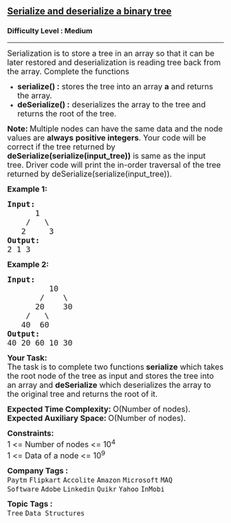 <h2><a href="https://www.geeksforgeeks.org/problems/serialize-and-deserialize-a-binary-tree/1?timeMachineDate=2024-05-02">Serialize and deserialize a binary tree</a></h2><h3>Difficulty Level : Medium</h3><hr><div class="problems_problem_content__Xm_eO"><p><span style="font-size: 18px;">Serialization is to store a tree in an array so that it can be later restored and deserialization is reading tree back from the array. Complete the functions</span></p>
<ul>
<li><span style="font-size: 18px;"><strong>serialize() :</strong>&nbsp;stores the tree into an array <strong>a</strong> and returns the array.</span></li>
<li><span style="font-size: 18px;"><strong>deSerialize() :</strong> deserializes the array to the tree and returns the root of the tree.</span></li>
</ul>
<p><span style="font-size: 18px;"><strong>Note: </strong>Multiple nodes can have the same data and the node values are <strong>always</strong> <strong>positive integers</strong>. Your code will be correct if the tree returned by <strong>deSerialize(serialize(input_tree))</strong> is same as the input tree. Driver code will print the in-order traversal of the tree returned by </span><span style="font-size: 18px;">deSerialize(serialize(input_tree)).</span></p>
<p><span style="font-size: 18px;"><strong>Example 1:</strong></span></p>
<pre><span style="font-size: 18px;"><strong>Input:
</strong>&nbsp; &nbsp;&nbsp; &nbsp;1
 &nbsp; &nbsp;/&nbsp; &nbsp;\
 &nbsp;&nbsp;2&nbsp; &nbsp;&nbsp;&nbsp;3
<strong>Output: <br></strong>2 1 3</span>
</pre>
<p><span style="font-size: 18px;"><strong>Example 2:</strong></span></p>
<pre><span style="font-size: 18px;"><strong>Input:
</strong>&nbsp; &nbsp; &nbsp; &nbsp; &nbsp;10
 &nbsp; &nbsp; &nbsp;&nbsp;/ &nbsp; &nbsp;\
 &nbsp; &nbsp;  20&nbsp; &nbsp; 30
 &nbsp;  /&nbsp;&nbsp; \
 &nbsp; 40&nbsp; 60
<strong>Output: <br></strong>40 20 60 10 30
</span></pre>
<p><span style="font-size: 18px;"><strong>Your Task:</strong><br>The task is to complete two&nbsp;functions<strong> serialize</strong> which takes the root node of the tree as input and stores the tree into an array&nbsp;and <strong>deSerialize</strong> which deserializes the array to the original tree and returns the root of it.</span></p>
<p><span style="font-size: 18px;"><strong>Expected Time Complexity:&nbsp;</strong>O(Number of nodes).<br><strong>Expected Auxiliary Space:&nbsp;</strong>O(Number of nodes).</span></p>
<p><span style="font-size: 18px;"><strong>Constraints:</strong><br>1 &lt;= Number of nodes &lt;= 10<sup>4</sup><br>1 &lt;= Data of a node &lt;= 10<sup>9</sup></span></p></div><p><span style=font-size:18px><strong>Company Tags : </strong><br><code>Paytm</code>&nbsp;<code>Flipkart</code>&nbsp;<code>Accolite</code>&nbsp;<code>Amazon</code>&nbsp;<code>Microsoft</code>&nbsp;<code>MAQ Software</code>&nbsp;<code>Adobe</code>&nbsp;<code>Linkedin</code>&nbsp;<code>Quikr</code>&nbsp;<code>Yahoo</code>&nbsp;<code>InMobi</code>&nbsp;<br><p><span style=font-size:18px><strong>Topic Tags : </strong><br><code>Tree</code>&nbsp;<code>Data Structures</code>&nbsp;